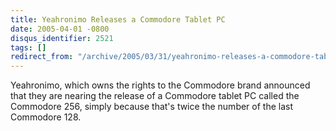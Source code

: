 ```yaml
---
title: Yeahronimo Releases a Commodore Tablet PC
date: 2005-04-01 -0800
disqus_identifier: 2521
tags: []
redirect_from: "/archive/2005/03/31/yeahronimo-releases-a-commodore-tablet-pc.aspx/"
---
```


Yeahronimo, which owns the rights to the Commodore brand announced that
they are nearing the release of a Commodore tablet PC called the
Commodore 256, simply because that's twice the number of the last
Commodore 128.


